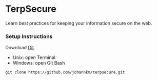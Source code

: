 # TerpSecure
Learn best practices for keeping your information secure on the web.

### Setup Instructions
Download [Git](https://git-scm.com/downloads).
- Unix: open Terminal
- Windows: open Git Bash

```
git clone https://github.com/johannkm/terpsecure.git
```
